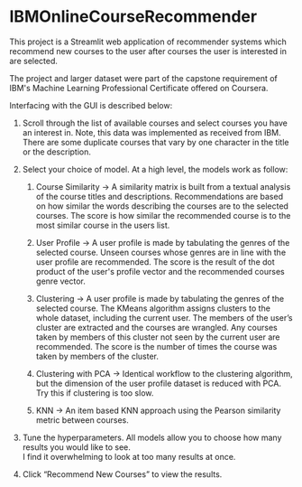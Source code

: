 # IBMOnlineCourseRecommender

This project is a Streamlit web application of recommender systems which recommend new courses to the user after courses the user is interested in are selected. 

The project and larger dataset were part of the capstone requirement of IBM's Machine Learning Professional Certificate offered on Coursera.  

Interfacing with the GUI is described below:

1) Scroll through the list of available courses and select courses you have an interest in.  Note, this data was implemented as received from IBM.  There are some duplicate courses that vary by one character in the title or the description.

2) Select your choice of model.  At a high level, the models work as follow:

	1) Course Similarity -> A similarity matrix is built from a textual analysis of the course titles and descriptions.  Recommendations are based on how similar the words describing the courses are to the selected courses.
	   The score is how similar the recommended course is to the most similar course in the users list.

	2) User Profile -> A user profile is made by tabulating the genres of the selected course.  Unseen courses whose genres are in line with the user profile are recommended. 
	   The score is the result of the dot product of the user's profile vector and the recommended courses genre vector.

	3) Clustering -> A user profile is made by tabulating the genres of the selected course. The KMeans algorithm assigns clusters to the whole dataset, including the current user.
	   The members of the user’s cluster are extracted and the courses are wrangled.  Any courses taken by members of this cluster not seen by the current user are recommended. 
	   The score is the number of times the course was taken by members of the cluster.

 	4) Clustering with PCA -> Identical workflow to the clustering algorithm, but the dimension of the user profile dataset is reduced with PCA.  Try this if clustering is too slow.

	5) KNN -> An item based KNN approach using the Pearson similarity metric between courses.

3)  Tune the hyperparameters.  All models allow you to choose how many results you would like to see.  	
I find it overwhelming to look at too many results at once.

4) Click “Recommend New Courses” to view the results.

